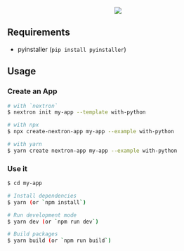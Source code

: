 <p align="center"><img src="https://i.imgur.com/ZWNgF2C.png"></p>

## Requirements

- pyinstaller (`pip install pyinstaller`)

## Usage

### Create an App

```bash
# with `nextron`
$ nextron init my-app --template with-python

# with npx
$ npx create-nextron-app my-app --example with-python

# with yarn
$ yarn create nextron-app my-app --example with-python
```

### Use it

```bash
$ cd my-app

# Install dependencies
$ yarn (or `npm install`)

# Run development mode
$ yarn dev (or `npm run dev`)

# Build packages
$ yarn build (or `npm run build`)
```
